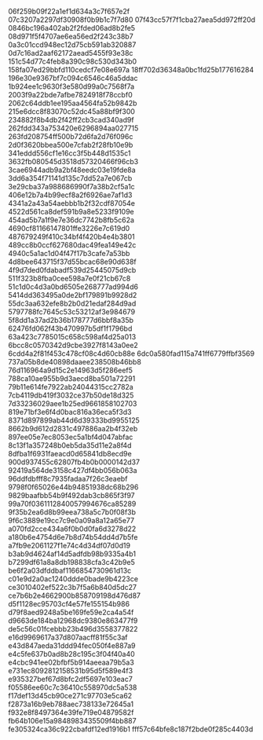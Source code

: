 06f259b09f22a1ef1d634a3c7f657e2f
07c3207a2297df30908f0b9b1c7f7d80
07f43cc57f7f1cba27aea5dd972ff20d
0846bc196a402ab2f2fded06ad8b2fe5
08d971f5f4707ae6ea56ed2f243c38b7
0a3c01ccd948ec12d75cb591ab320887
0d7c16ad2aaf62172aead5455f93e38c
151c54d77c4feb8a390c98c530d343b0
158fa07ed29bbfd110cedcf7e08e697a
18ff702d36348a0bc1fd25b177616284
196e30e9367bf7c094c6546c46a5ddac
1b924ee1c9630f3e580d99a0c7568f7a
2003f9a22bde7afbe7824918f78ccbf0
2062c64ddb1ee195aa4564fa52b9842b
215e6dcc8f83070c52dc45a88bf9f300
234882f8b4db2f42ff2cb3cad340ad9f
262fdd343a753420e6296894aa027715
263fd208754ff500b72d6fa2d76f096c
2d0f3620bbea500e7cfab2f28fb10e9b
341eddd556cf1e16cc3f5b448d1535c1
3632fb080545d3518d57320466f96cb3
3cae6944adb9a2bf48eedc03e19fde8a
3dd6a354f71141d135c7dd52a7e067cb
3e29cba37a988686990f7a38b2cf5a1c
406e12b7a4b99ecf8a2f6926ae7af1d3
4341a2a43a54aebbb1b2f32cdf87054e
4522d561ca8def591b9a8e5233f9109e
454ad5b7a1f9e7e36dc7742b8fb5c62a
4690cf81166147801ffe3226e7c619d0
487679249f410c34bf4f420b4e4b3801
489cc8b0ccf627680dac49fea149e42c
4940c5a1ac1d04f47f17b3cafe7a53bb
4d8bee643715f37d55bcac68e90d638f
4f9d7ded0fdabadf539d25445075d9cb
511f323b8fba0cee598a7e0f21cb67c8
51c1d0c4d3a0bd6505e268777ad994d6
5414dd363495a0de2bf179891b9928d2
55dc3aa632efe8b2b0d21edaf284d9ad
5797788fc7645c53c53212af3e984679
5f8dd1a37ad2b36b178777d6bbf8a35b
62476fd062f43b470997b5df1f1796bd
63a423c7785015c658c598af4d25a013
6bcc8c0570342d9cbe3927f8143a0ee2
6cdd4a2f81f453c478cf08c4d60cb88e
6dc0a580fad115a741ff6779ffbf3569
737a05b8de40898daaee238508b46bb8
76d116964a9d15c2e14963d5f286eef5
788ca10ae955b9d3aecd8ba501a72291
79b11e614fe7922ab24044315cc2782a
7cb4119db419f3032ce37b50de18d325
7d33236029aee1b25ed9661858102703
819e71bf3e6f4d0bac816a36eca5f3d3
8371d897899ab44d6d39333bd9955125
8662b9d612d2831c497886aa2b4f32eb
897ee05e7ec8053ec5a1bf4d047abfac
8c13f1a357248b0eb5da35d11e2a8f4d
8dfba1f6931faeacd0d65841db8ecd9e
900d937455c62807fb4b0b0000142d37
92419a564de3158c427df4bb056b063a
96ddfdbfff8c7935fadaa7f26c3eaebf
9798f0f65026e44b94851938dc68b296
9829baafbb54b9f492dab3cb865f3f97
99a70f0361112840057994676ca85289
9f35b2ea6d8b99eea738a5c7b0f08f3b
9f6c3889e19cc7c9e0a09a8a12a65e77
a070fd2cce434a6f0b0d0fa6d3278d22
a180b6e4754d6e7b8d74b54dd4d7b5fe
a7fb9e2061127f1e74c4d34df07d0d19
b3ab9d4624af14d5adfdb98b9335a4b1
b7299df61a8a8db198838cfa3c42b9e5
be6f2a03dfddbaf1166854730961d13c
c01e9d2a0ac1240ddde0bade9b4223ce
ce3010402ef522c3b7f5a6b840d5dc27
ce7b6b2e4662900b858709198d476d87
d5f1128ec95703cf4e57fe155154b986
d79f8aed9248a5be169fe59e2ca4a54f
d9663de184ba12968dc9380e863477f9
de5c56c01fcebbb23b496d3558377822
e16d9969617a37d807aacff81f55c3af
e43d847aeda31ddd94fec050f4e887a9
e4c5fe637b0ad8b28c195c3f04f40a40
e4cbc941ee02bfbf5b914aeeaa79b5a3
e731ec8092812158531b95d5f589e4f3
e935327bef67d8bfc2df5697e103eac7
f05586ee60c7c36410c558970dc5a538
f17def13d45cb90ce271c97703e5ca62
f2873a16b9eb788aec738133e72645a1
f932e8f8497364e39fe719e04879582f
fb64b106e15a9848983435509f4bb887
fe305324ca36c922cbafdf12ed1916b1
fff57c64bfe8c187f2bde0f285c4403d
